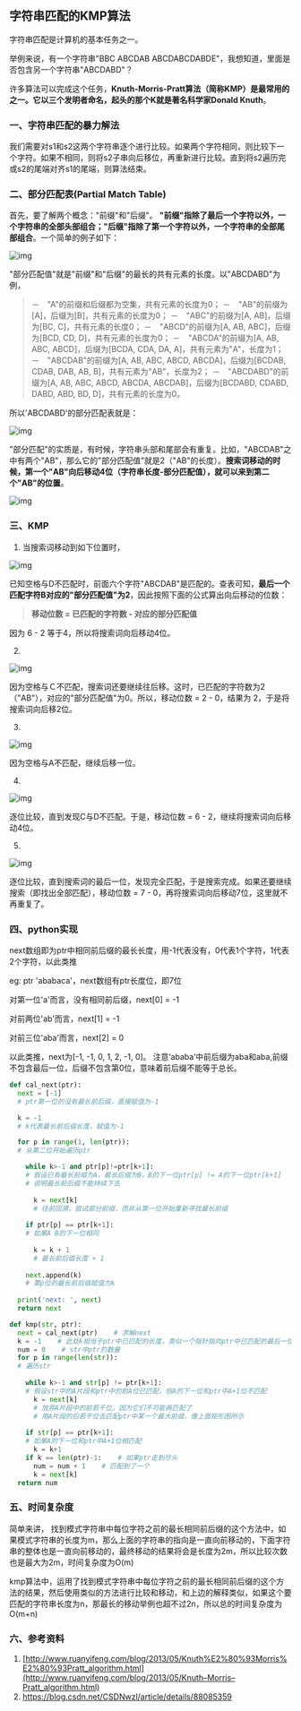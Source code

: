## 字符串匹配的KMP算法

字符串匹配是计算机的基本任务之一。

举例来说，有一个字符串"BBC ABCDAB ABCDABCDABDE"，我想知道，里面是否包含另一个字符串"ABCDABD"？

许多算法可以完成这个任务，**Knuth-Morris-Pratt算法（简称KMP）**是最常用的之一。它以三个发明者命名，起头的那个K就是著名科学家**Donald Knuth**。


### 一、字符串匹配的暴力解法

我们需要对s1和s2这两个字符串逐个进行比较。如果两个字符相同，则比较下一个字符。如果不相同，则将s2子串向后移位，再重新进行比较。直到将s2遍历完或s2的尾端对齐s1的尾端，则算法结束。


### 二、部分匹配表(Partial Match Table)

首先，要了解两个概念："前缀"和"后缀"。 **"前缀"指除了最后一个字符以外，一个字符串的全部头部组合；"后缀"指除了第一个字符以外，一个字符串的全部尾部组合**。一个简单的例子如下：

![img](http://img.uwayfly.com/article_mike_20200709082427_9f51455133e1.png)



"部分匹配值"就是"前缀"和"后缀"的最长的共有元素的长度。以"ABCDABD"为例，



> －　"A"的前缀和后缀都为空集，共有元素的长度为0；
> －　"AB"的前缀为[A]，后缀为[B]，共有元素的长度为0；
> －　"ABC"的前缀为[A, AB]，后缀为[BC, C]，共有元素的长度0；
> －　"ABCD"的前缀为[A, AB, ABC]，后缀为[BCD, CD, D]，共有元素的长度为0；
> －　"ABCDA"的前缀为[A, AB, ABC, ABCD]，后缀为[BCDA, CDA, DA, A]，共有元素为"A"，长度为1；
> －　"ABCDAB"的前缀为[A, AB, ABC, ABCD, ABCDA]，后缀为[BCDAB, CDAB, DAB, AB, B]，共有元素为"AB"，长度为2；
> －　"ABCDABD"的前缀为[A, AB, ABC, ABCD, ABCDA, ABCDAB]，后缀为[BCDABD, CDABD, DABD, ABD, BD, D]，共有元素的长度为0。

所以'ABCDABD'的部分匹配表就是：

![img](http://img.uwayfly.com/article_mike_20200709082657_f9650cd5585a.png)



"部分匹配"的实质是，有时候，字符串头部和尾部会有重复。比如，"ABCDAB"之中有两个"AB"，那么它的"部分匹配值"就是2（"AB"的长度）。**搜索词移动的时候，第一个"AB"向后移动4位（字符串长度-部分匹配值），就可以来到第二个"AB"的位置**。

![img](http://img.uwayfly.com/article_mike_20200709082826_41ba34e73a20.png)


### 三、KMP

1. 当搜索词移动到如下位置时，

![img](http://img.uwayfly.com/article_mike_20200709083156_6b12680b4bff.png)



已知空格与D不匹配时，前面六个字符"ABCDAB"是匹配的。查表可知，**最后一个匹配字符B对应的"部分匹配值"为2**，因此按照下面的公式算出向后移动的位数：

> **移动位数 = 已匹配的字符数 - 对应的部分匹配值**

因为 6 - 2 等于4，所以将搜索词向后移动4位。

2.

![img](http://img.uwayfly.com/article_mike_20200709083212_f9fb3c50fd47.png)



因为空格与Ｃ不匹配，搜索词还要继续往后移。这时，已匹配的字符数为2（"AB"），对应的"部分匹配值"为0。所以，移动位数 = 2 - 0，结果为 2，于是将搜索词向后移2位。

3.

![img](http://img.uwayfly.com/article_mike_20200709083224_07f857b70d68.png)



因为空格与A不匹配，继续后移一位。

4.

![img](http://img.uwayfly.com/article_mike_20200709083238_56fd40534814.png)



逐位比较，直到发现C与D不匹配。于是，移动位数 = 6 - 2，继续将搜索词向后移动4位。

5.

![img](http://img.uwayfly.com/article_mike_20200709083246_3a33af2963fe.png)



逐位比较，直到搜索词的最后一位，发现完全匹配，于是搜索完成。如果还要继续搜索（即找出全部匹配），移动位数 = 7 - 0，再将搜索词向后移动7位，这里就不再重复了。





### 四、python实现

next数组即为ptr中相同前后缀的最长长度，用-1代表没有，0代表1个字符，1代表2个字符，以此类推

eg: ptr 'ababaca'，next数组有ptr长度位，即7位

对第一位'a'而言，没有相同前后缀，next[0] = -1

对前两位'ab'而言，next[1] = -1

对前三位'aba'而言，next[2] = 0

以此类推，next为[-1, -1, 0, 1, 2, -1, 0]。 注意‘ababa’中前后缀为aba和aba,前缀不包含最后一位，后缀不包含第0位，意味着前后缀不能等于总长。

```python
def cal_next(ptr):
  next = [-1]
  # ptr第一位的没有最长前后缀，直接赋值为-1

  k = -1
  # k代表最长前后缀长度，赋值为-1

  for p in range(1, len(ptr)):
  # 从第二位开始遍历ptr

    while k>-1 and ptr[p]!=ptr[k+1]:
    # 假设已有最长前缀为A，最长后缀为B，B的下一位ptr[p] != A的下一位ptr[k+1]
    # 说明最长前后缀不能持续下去
      
      k = next[k]
      # 往前回溯，尝试部分前缀，而非从第一位开始重新寻找最长前缀
    
    if ptr[p] == ptr[k+1]:
    # 如果A B的下一位相同
  
      k = k + 1
      # 最长前后缀长度 + 1
    
    next.append(k)
    # 第p位的最长前后缀赋值为k
  
  print('next: ', next)
  return next

def kmp(str, ptr):
  next = cal_next(ptr)    # 求解next
  k = -1    # 此处k相当于ptr中已匹配的长度，类似一个指针指向ptr中已匹配的最后一位
  num = 0    # str中ptr的数量
  for p in range(len(str)):
  # 遍历str
    
    while k>-1 and str[p] != ptr[k+1]:
    # 假设str中的A片段和ptr中的前A位已匹配，但A的下一位和ptr中A+1位不匹配
      k = next[k]
      # 放弃A片段中的前若干位，因为它们不可能再匹配了
      # 用A片段的后若干位去匹配ptr中某一个最大前缀，像上面矩形图所示
      
    if str[p] == ptr[k+1]:
    # 如果A的下一位和ptr中A+1位相匹配
      k = k+1  
    if k == len(ptr)-1:    # 如果ptr走到尽头
      num = num + 1    # 匹配到了一个
      k = next[k]
  return num
```


### 五、时间复杂度

简单来讲， 找到模式字符串中每位字符之前的最长相同前后缀的这个方法中，如果模式字符串的长度为m，那么上面的字符串的指向是一直向前移动的，下面字符串的整体也是一直向前移动的，最终移动的结果将会是长度为2m，所以比较次数也是最大为2m，时间复杂度为O(m)

kmp算法中，运用了找到模式字符串中每位字符之前的最长相同前后缀的这个方法的结果，然后使用类似的方法进行比较和移动，和上边的解释类似，如果这个要匹配的字符串长度为n，那最长的移动举例也超不过2n，所以总的时间复杂度为O(m+n)


### 六、参考资料

1. [http://www.ruanyifeng.com/blog/2013/05/Knuth%E2%80%93Morris%E2%80%93Pratt_algorithm.html](http://www.ruanyifeng.com/blog/2013/05/Knuth–Morris–Pratt_algorithm.html)
2. https://blog.csdn.net/CSDNwzl/article/details/88085359